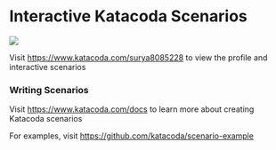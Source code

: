 # Interactive Katacoda Scenarios

[![](http://shields.katacoda.com/katacoda/surya8085228/count.svg)](https://www.katacoda.com/surya8085228 "Get your profile on Katacoda.com")

Visit https://www.katacoda.com/surya8085228 to view the profile and interactive scenarios

### Writing Scenarios
Visit https://www.katacoda.com/docs to learn more about creating Katacoda scenarios

For examples, visit https://github.com/katacoda/scenario-example
